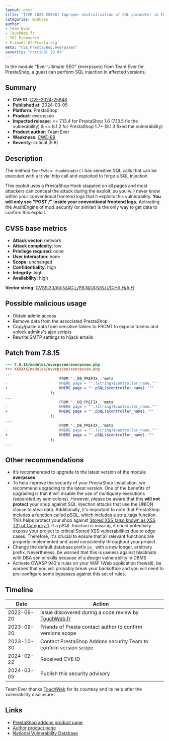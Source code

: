 ```yaml
---
layout: post
title: "[CVE-2024-25848] Improper neutralization of SQL parameter in Team Ever - Ever Ultimate SEO module for PrestaShop"
categories: modules
author:
- Team Ever
- TouchWeb.fr
- 202 Ecommerce
- Friends-Of-Presta.org
meta: "CVE,PrestaShop,everpsseo"
severity: "critical (9.8)"
---
```


In the module "Ever Ultimate SEO" (everpsseo) from Team Ever for PrestaShop, a guest can perform SQL injection in affected versions.


## Summary

* **CVE ID**: [CVE-2024-25848](https://cve.mitre.org/cgi-bin/cvename.cgi?name=CVE-2024-25848)
* **Published at**: 2024-03-05
* **Platform**: PrestaShop
* **Product**: everpsseo
* **Impacted release**: <= 7.13.4 for PrestaShop 1.6 (7.13.5 fix the vulnerability) & <= 8.1.2 for PrestaShop 1.7+ (8.1.3 fixed the vulnerability)
* **Product author**: Team Ever
* **Weakness**: [CWE-89](https://cwe.mitre.org/data/definitions/89.html)
* **Severity**: critical (9.8)

## Description

The method `EverPsSeo::hookHeader()` has sensitive SQL calls that can be executed with a trivial http call and exploited to forge a SQL injection.

This exploit uses a PrestaShop Hook stappled on all pages and most attackers can conceal the attack during the exploit, so you will never know within your conventional frontend logs that it exploits this vulnerability. **You will only see "POST /" inside your conventional frontend logs.** Activating the AuditEngine of mod_security (or similar) is the only way to get data to confirm this exploit.

## CVSS base metrics

* **Attack vector**: network
* **Attack complexity**: low
* **Privilege required**: none
* **User interaction**: none
* **Scope**: unchanged
* **Confidentiality**: high
* **Integrity**: high
* **Availability**: high

**Vector string**: [CVSS:3.1/AV:N/AC:L/PR:N/UI:N/S:U/C:H/I:H/A:H](https://nvd.nist.gov/vuln-metrics/cvss/v3-calculator?vector=AV:N/AC:L/PR:N/UI:N/S:U/C:H/I:H/A:H)

## Possible malicious usage

* Obtain admin access
* Remove data from the associated PrestaShop
* Copy/paste data from sensitive tables to FRONT to expose tokens and unlock admins's ajax scripts
* Rewrite SMTP settings to hijack emails


## Patch from 7.8.15

```diff
--- 7.8.15/modules/everpsseo/everpsseo.php
+++ XXXXXX/modules/everpsseo/everpsseo.php
...
                        FROM '._DB_PREFIX_.'meta
-                       WHERE page = "'.(string)$controller_name.'"'
+                       WHERE page = "'.pSQL($controller_name).'"'
                    );
...
                        FROM '._DB_PREFIX_.'meta
-                       WHERE page = "'.(string)$controller_name.'"'
+                       WHERE page = "'.pSQL($controller_name).'"'
                    );
...
                        FROM '._DB_PREFIX_.'meta
-                       WHERE page = "'.(string)$controller_name.'"'
+                       WHERE page = "'.pSQL($controller_name).'"'
                    );
...
```

## Other recommendations

* It’s recommended to upgrade to the latest version of the module **everpsseo**.
* To help improve the security of your PrestaShop installation, we recommend upgrading to the latest version. One of the benefits of upgrading is that it will disable the use of multiquery executions (separated by semicolons). However, please be aware that this **will not protect** your shop against SQL injection attacks that use the UNION clause to steal data. Additionally, it's important to note that PrestaShop includes a function called pSQL, which includes a strip_tags function. This helps protect your shop against [Stored XSS (also known as XSS T2) of Category 1](https://security.friendsofpresta.org/modules/2023/02/07/stored-xss.html). If a pSQL function is missing, it could potentially expose your project to critical Stored XSS vulnerabilities due to edge cases. Therefore, it's crucial to ensure that all relevant functions are properly implemented and used consistently throughout your project.
* Change the default database prefix `ps_` with a new longer, arbitrary prefix. Nevertheless, be warned that this is useless against blackhats with DBA senior skills because of a design vulnerability in DBMS
* Activate OWASP 942's rules on your WAF (Web application firewall), be warned that you will probably break your backoffice and you will need to pre-configure some bypasses against this set of rules.

## Timeline

| Date | Action |
|--|--|
| 2022-09-20 | Issue discovered during a code review by [TouchWeb.fr](https://www.touchweb.fr) |
| 2023-09-20 | Friends of Presta contact author to confirm versions scope |
| 2023-10-30 | Contact PrestaShop Addons security Team to confirm version scope |
| 2024-02-22 | Received CVE ID |
| 2024-03-05 | Publish this security advisory |

Team Ever thanks [TouchWeb](https://www.touchweb.fr) for its courtesy and its help after the vulnerability disclosure.

## Links

* [PrestaShop addons product page](https://addons.prestashop.com/fr/seo-referencement-naturel/39489-ever-ultimate-seo.html)
* [Author product page](https://www.team-ever.com/prestashop-ever-ultimate-seo/)
* [National Vulnerability Database](https://nvd.nist.gov/vuln/detail/CVE-2024-25848)
